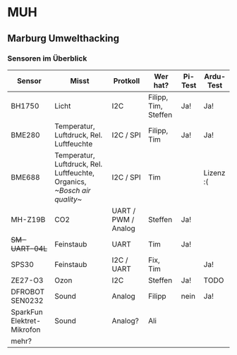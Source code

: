 # MUH
## Marburg Umwelthacking

### Sensoren im Überblick
|Sensor|Misst|Protkoll|Wer hat?|Pi-Test|Ardu-Test|
|---|---|---|---|---|---|
|BH1750|Licht|I2C|Filipp, Tim, Steffen|Ja!|Ja!|
|BME280|Temperatur, Luftdruck, Rel. Luftfeuchte|I2C / SPI|Filipp, Tim|Ja!|Ja!|
|BME688|Temperatur, Luftdruck, Rel. Luftfeuchte, Organics, *\~Bosch air quality\~*|I2C / SPI|Tim||Lizenz :(|
|MH-Z19B|CO2|UART / PWM / Analog|Steffen|Ja!||
|~~SM-UART-04L~~|Feinstaub|UART|Tim|Ja!||
|SPS30|Feinstaub|I2C / UART|Fix, Tim||Ja!|
|ZE27-O3|Ozon|I2C|Steffen|Ja!|TODO|
|DFROBOT SEN0232|Sound|Analog|Filipp|nein|Ja!|
|SparkFun Elektret-Mikrofon|Sound|Analog?|Ali|||
|mehr?||||||
